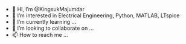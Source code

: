 - 👋 Hi, I’m @KingsukMajumdar
- 👀 I’m interested in Electrical Engineering, Python, MATLAB, LTspice
- 🌱 I’m currently learning ...
- 💞️ I’m looking to collaborate on ...
- 📫 How to reach me ...

<!---
KingsukMajumdar/KingsukMajumdar is a ✨ special ✨ repository because its `README.md` (this file) appears on your GitHub profile.
You can click the Preview link to take a look at your changes.
--->
